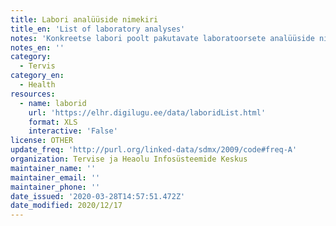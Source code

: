 ```yaml
---
title: Labori analüüside nimekiri
title_en: 'List of laboratory analyses'
notes: 'Konkreetse labori poolt pakutavate laboratoorsete analüüside nimekiri koos lisanduvate andmetega.'
notes_en: ''
category:
  - Tervis
category_en:
  - Health
resources:
  - name: laborid
    url: 'https://elhr.digilugu.ee/data/laboridList.html'
    format: XLS
    interactive: 'False'
license: OTHER
update_freq: 'http://purl.org/linked-data/sdmx/2009/code#freq-A'
organization: Tervise ja Heaolu Infosüsteemide Keskus
maintainer_name: ''
maintainer_email: ''
maintainer_phone: ''
date_issued: '2020-03-28T14:57:51.472Z'
date_modified: 2020/12/17
---
```

